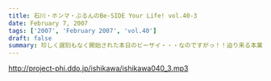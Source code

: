```yaml
---
title: 石川・ホンマ・ぶるんのBe-SIDE Your Life! vol.40-3
date: February 7, 2007
tags: ['2007', 'February 2007', 'vol.40']
draft: false
summary: 珍しく遅刻もなく開始された本日のビーサイ・・・なのですがっ！！迫り来る本業仕事のため少々、ショート気味な三本目です。「DDDP」の締め切りは、2月10日となっています！完全受注限定生産方式のビーサイグッズ販売体制！迷っているあなたは是非ともご注文を。ぶっちゃけ、「アゲアゲTシャツ」はなかなか着れない・・・と躊躇していた私も、今回のパーカは普通に着れる！と思っています！実はできあがりが楽しみです・・・NAMAE
---
```


http://project-phi.ddo.jp/ishikawa/ishikawa040_3.mp3